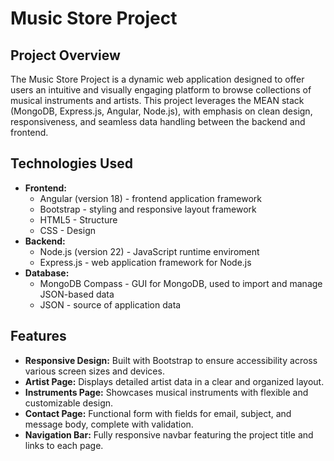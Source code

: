 # Music Store Project

## Project Overview
The Music Store Project is a dynamic web application designed to offer users an intuitive and visually engaging platform to browse collections of musical instruments and artists. This project leverages the MEAN stack (MongoDB, Express.js, Angular, Node.js), with emphasis on clean design, responsiveness, and seamless data handling between the backend and frontend.

## Technologies Used
- **Frontend:** 
  - Angular (version 18) - frontend application framework
  - Bootstrap - styling and responsive layout framework
  - HTML5 - Structure
  - CSS - Design
- **Backend:**
  - Node.js (version 22) - JavaScript runtime enviroment
  - Express.js - web application framework for Node.js
- **Database:**
  - MongoDB Compass - GUI for MongoDB, used to import and manage JSON-based data
  - JSON - source of application data
 
## Features
- **Responsive Design:** Built with Bootstrap to ensure accessibility across various screen sizes and devices.
- **Artist Page:** Displays detailed artist data in a clear and organized layout.
- **Instruments Page:** Showcases musical instruments with flexible and customizable design.
- **Contact Page:** Functional form with fields for email, subject, and message body, complete with validation.
- **Navigation Bar:** Fully responsive navbar featuring the project title and links to each page.

